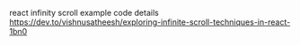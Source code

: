 react infinity scroll example code details
https://dev.to/vishnusatheesh/exploring-infinite-scroll-techniques-in-react-1bn0